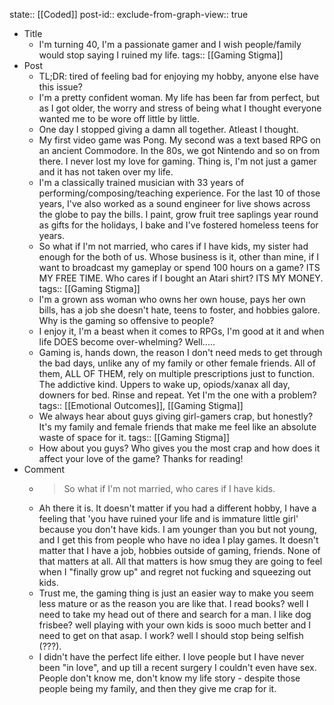 state:: [[Coded]]
post-id::
exclude-from-graph-view:: true

- Title
  - I'm turning 40, I'm a passionate gamer and I wish people/family would stop saying I ruined my life.
    tags:: [[Gaming Stigma]]
- Post
  - TL;DR: tired of feeling bad for enjoying my hobby, anyone else have this issue?
  - I'm a pretty confident woman. My life has been far from perfect, but as I got older, the worry and stress of being what I thought everyone wanted me to be wore off little by little.
  - One day I stopped giving a damn all together. Atleast I thought.
  - My first video game was Pong. My second was a text based RPG on an ancient Commodore. In the 80s, we got Nintendo and so on from there. I never lost my love for gaming. Thing is, I'm not just a gamer and it has not taken over my life.
  - I'm a classically trained musician with 33 years of performing/composing/teaching experience. For the last 10 of those years, I've also worked as a sound engineer for live shows across the globe to pay the bills. I paint, grow fruit tree saplings year round as gifts for the holidays, I bake and I've fostered homeless teens for years.
  - So what if I'm not married, who cares if I have kids, my sister had enough for the both of us. Whose business is it, other than mine, if I want to broadcast my gameplay or spend 100 hours on a game? ITS MY FREE TIME. Who cares if I bought an Atari shirt? ITS MY MONEY.
    tags:: [[Gaming Stigma]]
  - I'm a grown ass woman who owns her own house, pays her own bills, has a job she doesn't hate, teens to foster, and hobbies galore. Why is the gaming so offensive to people?
  - I enjoy it, I'm a beast when it comes to RPGs, I'm good at it and when life DOES become over-whelming? Well.....
  - Gaming is, hands down, the reason I don't need meds to get through the bad days, unlike any of my family or other female friends. All of them, ALL OF THEM, rely on multiple prescriptions just to function. The addictive kind. Uppers to wake up, opiods/xanax all day, downers for bed. Rinse and repeat. Yet I'm the one with a problem?
    tags:: [[Emotional Outcomes]], [[Gaming Stigma]]
  - We always hear about guys giving girl-gamers crap, but honestly? It's my family and female friends that make me feel like an absolute waste of space for it.
    tags:: [[Gaming Stigma]]
  - How about you guys? Who gives you the most crap and how does it affect your love of the game? Thanks for reading!
- Comment
  - > So what if I'm not married, who cares if I have kids.
  - Ah there it is. It doesn't matter if you had a different hobby, I have a feeling that 'you have ruined your life and is immature little girl' because you don't have kids. I am younger than you but not young, and I get this from people who have no idea I play games. It doesn't matter that I have a job, hobbies outside of gaming, friends. None of that matters at all. All that matters is how smug they are going to feel when I "finally grow up" and regret not fucking and squeezing out kids.
  - Trust me, the gaming thing is just an easier way to make you seem less mature or as the reason you are like that. I read books? well I need to take my head out of there and search for a man. I like dog frisbee? well playing with your own kids is sooo much better and I need to get on that asap. I work? well I should stop being selfish (???).
  - I didn't have the perfect life either. I love people but I have never been "in love", and up till a recent surgery I couldn't even have sex. People don't know me, don't know my life story - despite those people being my family, and then they give me crap for it.
